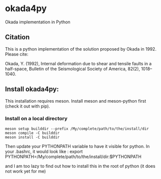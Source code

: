 # okada4py
Okada implementation in Python

## Citation
This is a python implementation of the solution proposed by Okada in 1992. Please cite:

Okada, Y. (1992), Internal deformation due to shear and tensile faults in a half-space, Bulletin of the Seismological Society of America, 82(2), 1018–1040.

## Install okada4py:

This installation requires meson. Install meson and meson-python first (check it out with pip).

### Install on a local directory

```
meson setup builddir --prefix /My/complete/path/to/the/install/dir
meson compile -C builddir
meson install -C builddir
```

Then update your PYTHONPATH variable to have it visible for python.
In your .bashrc, it would look like :
export PYTHONPATH=/My/complete/path/to/the/install/dir:$PYTHONPATH

and I am too lazy to find out how to install this in the root of python (it does not work yet for me)


